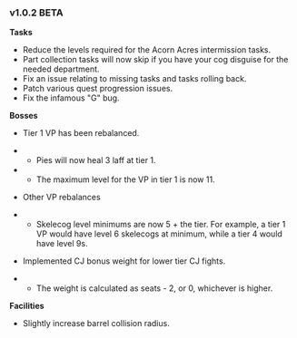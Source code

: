 ### v1.0.2 BETA
**Tasks**
- Reduce the levels required for the Acorn Acres intermission tasks.
- Part collection tasks will now skip if you have your cog disguise for the needed department.
- Fix an issue relating to missing tasks and tasks rolling back.
- Patch various quest progression issues.
- Fix the infamous "G" bug.

**Bosses**
- Tier 1 VP has been rebalanced.
- - Pies will now heal 3 laff at tier 1.
- - The maximum level for the VP in tier 1 is now 11.

- Other VP rebalances
- - Skelecog level minimums are now 5 + the tier. For example, a tier 1 VP would have level 6 skelecogs at minimum, while a tier 4 would have level 9s.

- Implemented CJ bonus weight for lower tier CJ fights.
- - The weight is calculated as seats - 2, or 0, whichever is higher.

**Facilities**
- Slightly increase barrel collision radius.
